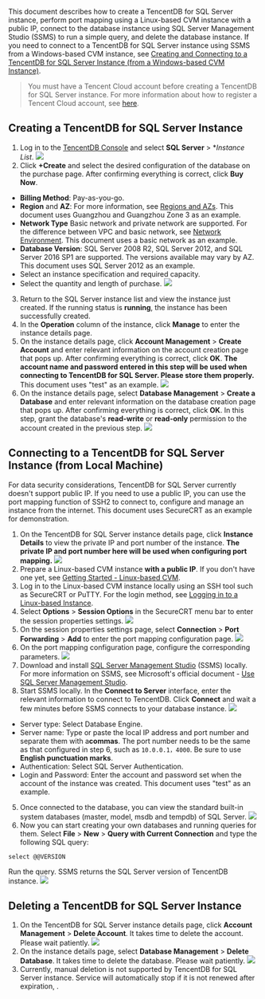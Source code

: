This document describes how to create a TencentDB for SQL Server instance, perform port mapping using a Linux-based CVM instance with a public IP, connect to the database instance using SQL Server Management Studio (SSMS) to run a simple query, and delete the database instance.
If you need to connect to a TencentDB for SQL Server instance using SSMS from a Windows-based CVM instance, see [Creating and Connecting to a TencentDB for SQL Server Instance (from a Windows-based CVM Instance)](https://intl.cloud.tencent.com/document/product/238/11626).

>You must have a Tencent Cloud account before creating a TencentDB for SQL Server instance. For more information about how to register a Tencent Cloud account, see [here](https://intl.cloud.tencent.com/document/product/378/17985).

## Creating a TencentDB for SQL Server Instance
1. Log in to the [TencentDB Console](https://console.cloud.tencent.com/cdb) and select **SQL Server** > **Instance List*.
![](https://main.qcloudimg.com/raw/54a8f7715ece96bf548501e01a71b53f.png)
2. Click **+Create** and select the desired configuration of the database on the purchase page. After confirming everything is correct, click **Buy Now**.
 - **Billing Method**: Pay-as-you-go.
 - **Region** and **AZ**: For more information, see [Regions and AZs](https://intl.cloud.tencent.com/document/product/238/7520). This document uses Guangzhou and Guangzhou Zone 3 as an example.
 - **Network Type** Basic network and private network are supported. For the difference between VPC and basic network, see [Network Environment](https://intl.cloud.tencent.com/document/product/213/5227). This document uses a basic network as an example.
 - **Database Version**: SQL Server 2008 R2, SQL Server 2012, and SQL Server 2016 SP1 are supported. The versions available may vary by AZ. This document uses SQL Server 2012 as an example.
 - Select an instance specification and required capacity.
 - Select the quantity and length of purchase.
![](https://main.qcloudimg.com/raw/7ead0ec46e5cb4311d7519c9476d1b1f.png)
3. Return to the SQL Server instance list and view the instance just created. If the running status is **running**, the instance has been successfully created.
4. In the **Operation** column of the instance, click **Manage** to enter the instance details page.
5. On the instance details page, click **Account Management** > **Create Account** and enter relevant information on the account creation page that pops up. After confirming everything is correct, click **OK**.
**The account name and password entered in this step will be used when connecting to TencentDB for SQL Server. Please store them properly.** This document uses "test" as an example.
![](https://main.qcloudimg.com/raw/c7bbc414640b605570305235f1cf38b5.png)
6. On the instance details page, select **Database Management** > **Create a Database** and enter relevant information on the database creation page that pops up. After confirming everything is correct, click **OK**.
In this step, grant the database's **read-write** or **read-only** permission to the account created in the previous step.
![](https://main.qcloudimg.com/raw/00b91db7079783fcc468af4bf501776a.png)

## Connecting to a TencentDB for SQL Server Instance (from Local Machine)
For data security considerations, TencentDB for SQL Server currently doesn't support public IP. If you need to use a public IP, you can use the port mapping function of SSH2 to connect to, configure and manage an instance from the internet. This document uses SecureCRT as an example for demonstration.
1. On the TencentDB for SQL Server instance details page, click **Instance Details** to view the private IP and port number of the instance. **The private IP and port number here will be used when configuring port mapping.**
![](https://main.qcloudimg.com/raw/c92e46d1d767daef089cf689b4c11a5c.png)
2. Prepare a Linux-based CVM instance **with a public IP**. If you don't have one yet, see [Getting Started - Linux-based CVM](https://intl.cloud.tencent.com/document/product/213/2936).
3. Log in to the Linux-based CVM instance locally using an SSH tool such as SecureCRT or PuTTY. For the login method, see [Logging in to a Linux-based Instance](https://intl.cloud.tencent.com/document/product/213/5436).
4. Select **Options** > **Session Options** in the SecureCRT menu bar to enter the session properties settings.
![](//mc.qcloudimg.com/static/img/6f48c98d69986fd497535ec8760a0a49/image.png)
5. On the session properties settings page, select **Connection** > **Port Forwarding** > **Add** to enter the port mapping configuration page.
![](//mc.qcloudimg.com/static/img/8a489ede3e8ae598a6530e77b9481eab/image.png)
6. On the port mapping configuration page, configure the corresponding parameters.
![](https://main.qcloudimg.com/raw/6b6b4a0ee3982ef6ec2261ce8cfc5559.png)
7. Download and install [SQL Server Management Studio](https://docs.microsoft.com/en-us/sql/ssms/download-sql-server-management-studio-ssms) (SSMS) locally. For more information on SSMS, see Microsoft's official document - [Use SQL Server Management Studio](https://docs.microsoft.com/zh-cn/sql/database-engine/use-sql-server-management-studio?view=sql-server-2014).
8. Start SSMS locally. In the **Connect to Server** interface, enter the relevant information to connect to TencentDB. Click **Connect** and wait a few minutes before SSMS connects to your database instance.
![](//mc.qcloudimg.com/static/img/1cac47c4fc515d30d2cb5a0ef0141e22/image.png)
 - Server type: Select Database Engine.
 - Server name: Type or paste the local IP address and port number and separate them with a**commas**. The port number needs to be the same as that configured in step 6, such as `10.0.0.1，4000`. Be sure to use **English punctuation marks**.
 - Authentication: Select SQL Server Authentication.
 - Login and Password: Enter the account and password set when the account of the instance was created. This document uses "test" as an example.
5. Once connected to the database, you can view the standard built-in system databases (master, model, msdb and tempdb) of SQL Server.
![](//mc.qcloudimg.com/static/img/a39d9db6f6a4050d1fa4285a53b55157/image.png)
6. Now you can start creating your own databases and running queries for them. Select **File** > **New** > **Query with Current Connection** and type the following SQL query:
```
select @@VERSION
```
Run the query. SSMS returns the SQL Server version of TencentDB instance.
![](//mc.qcloudimg.com/static/img/fbf64c03c7addda9c80fdd3dac7bbebb/image.png)

## Deleting a TencentDB for SQL Server Instance
1. On the TencentDB for SQL Server instance details page, click **Account Management** > **Delete Account**. It takes time to delete the account. Please wait patiently.
![](https://main.qcloudimg.com/raw/0e668ae3c6f69d5a6c58d40aa0af1e49.png)
2. On the instance details page, select **Database Management** > **Delete Database**. It takes time to delete the database. Please wait patiently.
![](https://main.qcloudimg.com/raw/146965f91d643c86ed2dd416ad67d728.png)
3. Currently, manual deletion is not supported by TencentDB for SQL Server instance. Service will automatically stop if it is not renewed after expiration, .



